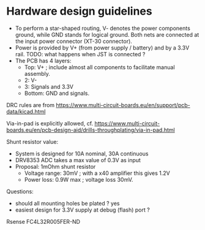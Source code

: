# Hardware design guidelines

 - To perform a star-shaped routing, V- denotes the power components ground, while GND stands
 for logical ground. Both nets are connected at the input power connector (XT-30 connector).
 - Power is provided by V+ (from power supply / battery) and by a 3.3V rail. TODO: what happens when
 JST is connected ?
 - The PCB has 4 layers:
    - Top: V+ ; include almost all components to facilitate manual assembly.
    - 2: V-
    - 3: Signals and 3.3V
    - Bottom: GND and signals.

DRC rules are from https://www.multi-circuit-boards.eu/en/support/pcb-data/kicad.html

Via-in-pad is explicitly allowed, cf. https://www.multi-circuit-boards.eu/en/pcb-design-aid/drills-throughplating/via-in-pad.html


Shunt resistor value:

 - System is designed for 10A nominal, 30A continuous
 - DRV8353 ADC takes a max value of 0.3V as input
 - Proposal: 1mOhm shunt resistor
   - Voltage range: 30mV ; with a x40 amplifier this gives 1.2V
   - Power loss: 0.9W max ; voltage loss 30mV.


Questions:
 - should all mounting holes be plated ? yes
 - easiest design for 3.3V supply at debug (flash) port ?


Rsense FC4L32R005FER-ND
